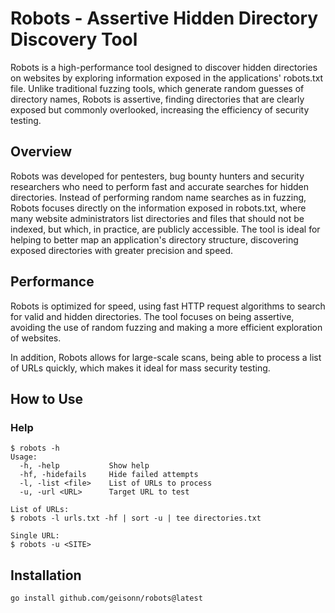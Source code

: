 # Robots - Assertive Hidden Directory Discovery Tool

Robots is a high-performance tool designed to discover hidden directories on websites by exploring information exposed in the applications' robots.txt file. Unlike traditional fuzzing tools, which generate random guesses of directory names, Robots is assertive, finding directories that are clearly exposed but commonly overlooked, increasing the efficiency of security testing.

## Overview

Robots was developed for pentesters, bug bounty hunters and security researchers who need to perform fast and accurate searches for hidden directories. Instead of performing random name searches as in fuzzing, Robots focuses directly on the information exposed in robots.txt, where many website administrators list directories and files that should not be indexed, but which, in practice, are publicly accessible. The tool is ideal for helping to better map an application's directory structure, discovering exposed directories with greater precision and speed.

## Performance

Robots is optimized for speed, using fast HTTP request algorithms to search for valid and hidden directories. The tool focuses on being assertive, avoiding the use of random fuzzing and making a more efficient exploration of websites.

In addition, Robots allows for large-scale scans, being able to process a list of URLs quickly, which makes it ideal for mass security testing.

## How to Use

### Help
```
$ robots -h
Usage:
  -h, -help           Show help
  -hf, -hidefails     Hide failed attempts
  -l, -list <file>    List of URLs to process
  -u, -url <URL>      Target URL to test

List of URLs:
$ robots -l urls.txt -hf | sort -u | tee directories.txt

Single URL:
$ robots -u <SITE>
```

## Installation

```go install github.com/geisonn/robots@latest```

